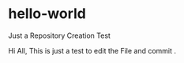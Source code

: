 # hello-world
Just a Repository Creation Test 

Hi All,
      This is just a test to edit the File and commit .
